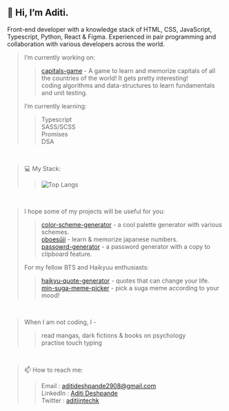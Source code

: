 <h2>👋 Hi, I’m Aditi. </h2>

<p>Front-end developer with a knowledge stack of HTML, CSS, JavaScript, Typescript, Python, React & Figma. Experienced in pair programming and collaboration with various developers across the world.</p>

> I’m currently working on:
> > [capitals-game](https://github.com/aditiintechk/capitals-game) - A game to learn and memorize capitals of all the countries of the world! It gets pretty interesting! <br/>
> > coding algorithms and data-structures to learn fundamentals and unit testing. <br/>
> 
> I’m currently learning:
> > Typescript <br/>
> > SASS/SCSS <br/>
> > Promises <br/>
> > DSA <br/>

<br/>

> 💻 My Stack:
> > ![Top Langs](https://github-readme-stats.vercel.app/api/top-langs/?username=aditiintechk&layout=compact&show_icons=true&theme=onedark)

<br/>

> I hope some of my projects will be useful for you:
> > [color-scheme-generator](https://aditiintechk.github.io/color-scheme-generator/) - a cool palette generator with various schemes. <br/>
> > [oboesūji](https://aditiintechk.github.io/oboeSuji/) - learn & memorize japanese numbers. <br/>
> > [passowrd-generator](https://aditiintechk.github.io/password-generator/) - a password generator with a copy to clipboard feature. <br/>
> 
> For my fellow BTS and Haikyuu enthusiasts:
> > [haikyu-quote-generator](https://aditiintechk.github.io/haikyu-quote-generator/) - quotes that can change your life. <br/>
> > [min-suga-meme-picker](https://aditiintechk.github.io/min-suga-meme-picker/) - pick a suga meme according to your mood! <br/>

<br/>

> When I am not coding, I -
> > read mangas, dark fictions & books on psychology <br/>
> > practise touch typing

<br/>

> 📫 How to reach me:
> > Email    : aditideshpande2908@gmail.com <br/>
> > LinkedIn : [Aditi Deshpande](https://www.linkedin.com/in/aditi-deshpande-b6966122a/) <br/>
> > Twitter  : [aditiintechk](https://twitter.com/aditiintechk) <br/>





<!---
> I hope some of my projects will be useful for you:
> > [countdown-timer-loop](https://aditi002-holo.github.io/countdown-timer-loop/) - An app that loops a 10/30/60 seconds timer for given number of times. You can use it to polish your skills or for short workouts. <br>
> > [biblio-stack](https://github.com/Aditi002-holo/biblio-stack) - An app that tracks our reads & store our thoughts/learings throughout the year<br/>
> 
> For BTS and Haikyuu enthusiasts:
> > [Typescript](https://www.typescriptlang.org/) <br/>
> > [Flask](https://flask.palletsprojects.com/en/3.0.x/) <br/>
> > [Tailwind](https://tailwindcss.com/)

<br/>
--->
